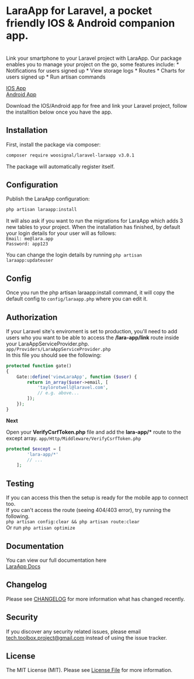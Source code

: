 # LaraApp for Laravel, a pocket friendly IOS & Android companion app.
<br>
Link your smartphone to your Laravel project with LaraApp. 
Our package enables you to manage your project on the go, some features include:
* Notifications for users signed up
* View storage logs
* Routes
* Charts for users signed up
* Run artisan commands

[IOS App](https://apps.apple.com/us/app/laraapp-for-laravel-artisans/id1489590015)
<br>
[Android App](https://play.google.com/store/apps/details?id=com.mavsoft.laraapp)

Download the IOS/Android app for free and link your Laravel project, follow the installtion below once you have the app.

## Installation

First, install the package via composer:

``` bash
composer require woosignal/laravel-laraapp v3.0.1
```

The package will automatically register itself.

## Configuration

Publish the LaraApp configuration:

```bash
php artisan laraapp:install
```

It will also ask if you want to run the migrations for LaraApp which adds 3 new tables to your project.
When the installation has finished, by default your login details for your user will as follows:
<br>`Email: me@lara.app`
<br>`Password: app123`

You can change the login details by running `php artisan laraapp:updateuser`

## Config
Once you run the php artisan laraapp:install command, it will copy the default config to `config/laraapp.php` where you can edit it.

## Authorization

If your Laravel site's enviroment is set to production, you'll need to add users who you want to be able to access the **/lara-app/link** route inside your LaraAppServiceProvider.php.
<br>
`app/Providers/LaraAppServiceProvider.php`
<br>
In this file you should see the following:
```php
protected function gate()
{
    Gate::define('viewLaraApp', function ($user) {
        return in_array($user->email, [
            'taylorotwell@laravel.com',
            // e.g. above...
        ]);
    });
}
```


**Next**

Open your **VerifyCsrfToken.php** file and add the **lara-app/\*** route to the except array.
`app/Http/Middleware/VerifyCsrfToken.php`

```php 
protected $except = [
        'lara-app/*'
        // ...
    ];
```

## Testing
If you can access this then the setup is ready for the mobile app to connect too.
<br>
If you can't access the route (seeing 404/403 error), try running the following.
<br>
`php artisan config:clear && php artisan route:clear`
<br>
Or run `php artisan optimize`

## Documentation
You can view our full documentation here <br>[LaraApp Docs](https://thelara.app/docs/1.0/getting-started)

## Changelog

Please see [CHANGELOG](CHANGELOG.md) for more information what has changed recently.

## Security

If you discover any security related issues, please email tech.toolbox.project@gmail.com instead of using the issue tracker.

## License

The MIT License (MIT). Please see [License File](LICENSE.md) for more information.
